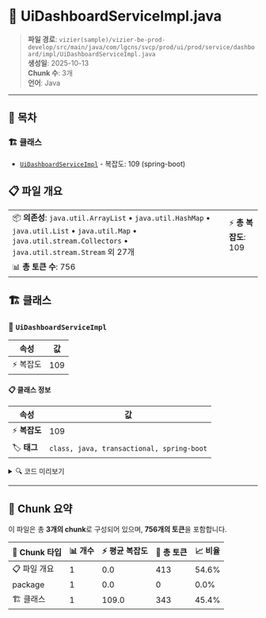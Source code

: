# 📄 UiDashboardServiceImpl.java

> **파일 경로**: `vizier(sample)/vizier-be-prod-develop/src/main/java/com/lgcns/svcp/prod/ui/prod/service/dashboard/impl/UiDashboardServiceImpl.java`  
> **생성일**: 2025-10-13  
> **Chunk 수**: 3개  
> **언어**: Java
---

## 📑 목차

### 🏗️ 클래스
- [`UiDashboardServiceImpl`](#class-uidashboardserviceimpl) - 복잡도: 109 (spring-boot)

## 📋 파일 개요

| | |
|--|--|
| 📦 **의존성**: `java.util.ArrayList` • `java.util.HashMap` • `java.util.List` • `java.util.Map` • `java.util.stream.Collectors` • `java.util.stream.Stream` 외 27개 | ⚡ **총 복잡도**: 109 |
| 📊 **총 토큰 수**: 756 |  |



## 🏗️ 클래스

### <a id="class-uidashboardserviceimpl"></a>🎯 `UiDashboardServiceImpl`

| 속성 | 값 |
|------|----|
| ⚡ 복잡도 | 109 |



#### 📋 클래스 정보

| 속성 | 값 |
|------|----|
| ⚡ **복잡도** | 109 || 📍 **라인 범위** | 42-42 |
| 🏷️ **태그** | `class, java, transactional, spring-boot` || 🏗️ **프레임워크** | `spring-boot` |

<details>
<summary>🔍 코드 미리보기</summary>

```java
public class UiDashboardServiceImpl implements UiDashboardService {
	
	private final CommonDao commonDao;
	
	private final DsbdViewPstMapper dsbdViewPstMapper;
	
	private final DsbdViewMapper dsbdViewMapper;
	
	private final DsbdMonthlyOfferMapper dsbdMonthlyOfferMapper;
	
	private final DsbdMonthlyUserGroupOfferMapper dsbdMonthlyUserGroupOfferMapper; 
	
	private final DsbdListViewMapper dsbdListViewMapper;
	
	@Override
	public Map<String, Object> initData(String userId) {
		Map<String, Object> results = new HashMap<>();
		List<DsbdListViewEntity> dsbdListViewEntities = commonDao.selectList("ui-dsbd-view-m.findListDsbdView", userId);
		List<DsbdListViewDto> dsbdListViewDtos = dsbdListViewEntities.stream().map(item -> dsbdListViewMapper.entityToDto(item)).toList();
		Map<String, Object> par...
```

**Chunk 정보**
- 🆔 **ID**: `051538f2bc4f`
- 📍 **라인**: 42-42
- 📊 **토큰**: 343
- 🏷️ **태그**: `class, java, transactional, spring-boot`

</details>

---





## 🧩 Chunk 요약

이 파일은 총 **3개의 chunk**로 구성되어 있으며, **756개의 토큰**을 포함합니다.

| 🧩 Chunk 타입 | 📊 개수 | ⚡ 평균 복잡도 | 📝 총 토큰 | 📈 비율 |
|---------------|--------|-------------|----------|--------|
| 📋 파일 개요 | 1 | 0.0 | 413 | 54.6% |
| package | 1 | 0.0 | 0 | 0.0% |
| 🏗️ 클래스 | 1 | 109.0 | 343 | 45.4% |

